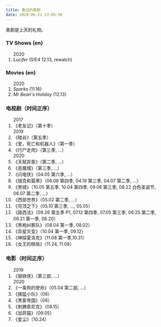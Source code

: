 ```yaml
---
title: 看过的美剧
date: 2020-06-21 23:05:56
---
```


美剧是上天的礼物。


<h3>TV Shows <sd>(en)</sd></h3>
<ol>
    <sd-time>2020</sd-time>
    <li><i>Lucifer</i> <sd>(S!E4 12.13, rewatch)</sd></li>
</ol>

<h3>Movies <sd>(en)</sd></h3>
<ol>
    <sd-time>2020</sd-time>
    <li><i>Sparks</i> <sd>(11.16)</sd></li>
    <li><i>Mr Bean's Holiday</i> <sd>(12.13)</sd></li>
</ol>


<h3>电视剧<sd>（时间正序）</sd></h3>
<ol>
    <sd-time>2017</sd-time>
    <li>《老友记》<sd>（第十季）</sd></li>
    <sd-time>2019</sd-time>
    <li>《硅谷》<sd>（第五季）</sd></li>
    <li>《爱，死亡和机器人》<sd>（第一季）</sd></li>
    <li>《行尸走肉》<sd>（第三季, ...）</sd></li>
    <sd-time>2020</sd-time>
    <li>《天赋异禀》<sd>（第二季, ...）</sd></li>
    <li>《恶魔城》<sd>（第三季, ...）</sd></li>
    <li>《闪电侠》<sd>（04.05 第六季, ...）</sd></li>
    <li>《瑞克和莫蒂》<sd>（06.06 第四季, 04.19 第三季, 04.07 第二季, ...）</sd></li>
    <li>《黑镜》<sd>（10.05 第五季, 10.04 第四季, 09.06 第三季, 08.22 白色圣诞节, 06.07 第二季, ...）</sd></li>
    <li>《西部世界》<sd>（05.02 第二季, ...）</sd></li>
    <li>《穹顶之下》<sd>（05.10 第三季, ..., 05.05）</sd></li>
    <li>《路西法》<sd>（09.26 第五季 P1, 07.12 第四季, 07.05 第三季, 06.25 第二季, 06.21 第一季, 06.20）</sd></li>
    <li>《黑袍纠察队》<sd>（08.04 第一季, 08.02）</sd></li>
    <li>《异星灾变》<sd>（10.04 第一季, 09.12）</sd></li>
    <li>《神探夏洛克》<sd>（11.08 第一季,10.31）</sd></li>
    <li>《女王的棋局》<sd>（11.24, 11.08）</sd></li>
</ol>


<h3>电影<sd>（时间正序）</sd></h3>
<ol>
    <sd-time>2019</sd-time>
    <li>《钢铁侠》<sd>（第三部, ...）</sd></li>
    <sd-time>2020</sd-time>
    <li>《一条狗的使命》<sd>（05.04 第二部, ...）</sd></li>
    <li>《擒猛小队》<sd>（06）</sd></li>
    <li>《黑客帝国》<sd>（06）</sd></li>
    <li>《刺猬索尼克》<sd>（08.15）</sd></li>
    <li>《加菲猫》<sd>（09.05）</sd></li>
    <li>《星尘》<sd>（10.24）</sd></li>
</ol>

